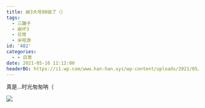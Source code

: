 ```yaml
---
title: 崩3大号80级了（）
tags:
  - 三蹦子
  - 崩坏3
  - 日常
  - 米哈游
id: '482'
categories:
  - - 日常
date: 2021-05-16 12:12:00
headerBG: https://i1.wp.com/www.han-han.xyz/wp-content/uploads/2021/05/Screenshot_2021-05-16-12-12-29-379_com.miHoYo.enterprise.NGHSoD.jpg?fit=2400%2C1080&ssl=1
---
```


真是...时光匆匆呐（

![](/wp-content/uploads/2021/05/Screenshot_2021-05-16-12-12-29-379_com.miHoYo.enterprise.NGHSoD.jpg)